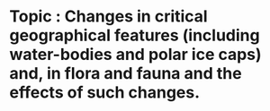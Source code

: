 # Topic : Changes in critical geographical features (including water-bodies and polar ice caps) and, in flora and fauna and the effects of such changes.


